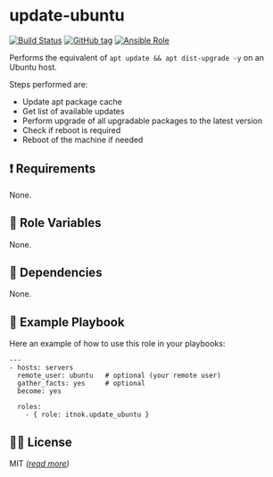 update-ubuntu
=============

[![Build Status](https://travis-ci.org/itnok/ansible-role-update-ubuntu.svg?branch=master)](https://travis-ci.org/itnok/ansible-role-update-ubuntu) [![GitHub tag](https://img.shields.io/github/v/tag/itnok/ansible-role-update-ubuntu?sort=semver)](https://github.com/itnok/ansible-role-update-ubuntu/tags/) [![Ansible Role](https://img.shields.io/ansible/role/46971)](https://galaxy.ansible.com/itnok/update_ubuntu)


Performs the equivalent of `apt update && apt dist-upgrade -y` on an Ubuntu host.

Steps performed are:

  - Update apt package cache
  - Get list of available updates
  - Perform upgrade of all upgradable packages to the latest version
  - Check if reboot is required
  - Reboot of the machine if needed


:exclamation: Requirements
--------------------------

None.


:abcd: Role Variables
---------------------

None.


:link: Dependencies
-------------------

None.


:notebook: Example Playbook
---------------------------

Here an example of how to use this role in your playbooks:

```
---
- hosts: servers
  remote_user: ubuntu   # optional (your remote user)
  gather_facts: yes     # optional
  become: yes

  roles:
    - { role: itnok.update_ubuntu }
```

:guardsman: License
-------------------

MIT _([read more](LICENSE.md))_
